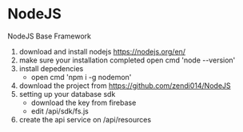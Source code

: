 # NodeJS
NodeJS Base Framework


1. download and install nodejs https://nodejs.org/en/
2. make sure your installation completed open cmd 'node --version'
3. install depedencies
   - open cmd 'npm i -g nodemon'
4. download the project from https://github.com/zendi014/NodeJS
5. setting up your database sdk
   - download the key from firebase
   - edit /api/sdk/fs.js
6. create the api service on /api/resources